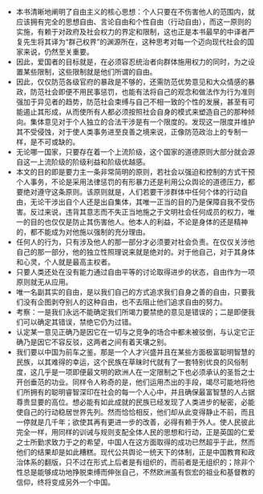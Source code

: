 - 本书清晰地阐明了自由主义的核心思想：个人只要在不伤害他人的范围内，就应该拥有完全的思想自由、言论自由和个性自由（行动自由），而这一原则的实施，有赖于对政府及社会权力的界定和限制，这也正是本书最早的中译者严复先生将其译为“群己权界”的渊源所在，这种思考对每一个迈向现代社会的国家来说，仍然至关重要。 
- 因此，爱国者的目标就是，在必须容忍统治者向群体施用权力的同时，为之设置某些限制，这些限制就是他们所谓的自由。 
- 因此，仅仅防范各级官府的暴政是不够的，还需防范优势意见和大众情感的暴政，防范社会即便不用民事惩罚，也能有法将自己的观念和做法作为行为准则强加于异见者的趋势，防范社会束缚与自己不相一致的个性的发展，甚至有可能遏止其形成，从而使所有人都必须按照社会自身的模式来塑造自己的那种倾向。集体意见对于个人独立的合法干涉是有一个限度的。发现这一限度并维护其不受侵蚀，对于使人类事务进至良善之境来说，正像防范政治上的专制一样，是不可或缺的。 
- 无论哪一国家，只要存在着一个上流阶级，这个国家的道德原则大部分就会源自这一上流阶级的阶级利益和阶级优越感。 
- 本文的目的即是要力主一条非常简明的原则，若社会以强迫和控制的方式干预个人事务，不论是采用法律惩罚的有形暴力还是利用公众舆论的道德压力，都要绝对遵守这条原则。该原则就是，人们若要干涉群体中任何个体的行动自由，无论干涉出自个人还是出自集体，其唯一正当的目的乃是保障自我不受伤害。反过来说，违背其意志而不失正当地施之于文明社会任何成员的权力，唯一的目的也仅仅是防止其伤害他人。他本人的利益，不论是身体的还是精神的，都不能成为对他施以强制的充分理由。 
- 任何人的行为，只有涉及他人的那一部分才必须要对社会负责。在仅仅关涉他自己的那一部分，他的独立性照理说来就是绝对的。对于他自己，对于其身体和心灵，个人就是最高主权者。 
- 只要人类还处在没有能力通过自由平等的讨论取得进步的状态，自由作为一项原则就无从应用。 
- 唯一名副其实的自由，是以我们自己的方式追求我们自身之善的自由，只要我们没有企图剥夺别人的这种自由，也不去阻止他们追求自由的努力。 
- 考察：一是我们永远不能确定我们所竭力要禁绝的意见是错误的；二是即便我们可以确定其错误，禁绝它仍为过错。 
- 认定某一意见正确乃是因它在一切与之竞争的场合中都未被驳倒，与认定它正确乃是因它不容反驳，这两者之间有着天壤之别。 
- 我们要以中国为前车之鉴。那是一个人才兴盛并且在某些方面极富聪明智慧的民族，以其难得的幸运，这个民族在草昧时代就有了一套特别优良的风俗制度，这几乎是一项即便最文明的欧洲人在一定限制之下也必须承认的圣哲之士开创垂范的功业。同样令人称奇的是，他们运用杰出的手段，竭尽可能地将他们所拥有的聪明睿智深印在社会的每一个人心中，并且确保最富智慧的人占据尊贵显要的高位。想必能有如此成就的民族已经发现了人类进步的秘密，必能使自己的行动稳居世界先列。然而恰恰相反，他们却从此变得静止不前，而且一停就是几千年；欲使其再有更进一步的改善，必得有赖于外人。使人民彼此完全一样，用同样的训诫与规则支配全体人民的思想和行动，正是英国的仁爱之士所勤求致力于之的希望，中国人在这方面取得的成功已然超乎于此，然而他们的结果却是如此糟糕。现代公共舆论一统天下的体制，正是中国教育和政治体系的翻版，只不过在形式上后者是有组织的，而前者是无组织的；除非个性总是能够成功地挣脱束缚而伸张自己，不然欧洲虽有恢宏的祖业和基督教的信仰，终将变成另外一个中国。